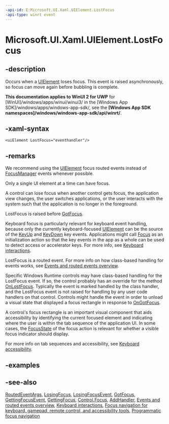 ```yaml
---
-api-id: E:Microsoft.UI.Xaml.UIElement.LostFocus
-api-type: winrt event
---
```


<!-- Event syntax
public event Windows.UI.Xaml.RoutedEventHandler LostFocus
-->

# Microsoft.UI.Xaml.UIElement.LostFocus

## -description

Occurs when a [UIElement](uielement.md) loses focus. This event is raised asynchronously, so focus can move again before bubbling is complete.

**This documentation applies to WinUI 2 for UWP** for [WinUI]/windows/apps/winui/winui3/ in the [Windows App SDK]/windows/apps/windows-app-sdk/, see the **[Windows App SDK namespaces]/windows/windows-app-sdk/api/winrt/**.

## -xaml-syntax

```xaml
<uiElement LostFocus="eventhandler"/>
```

## -remarks

We recommend using the [UIElement](../microsoft.ui.xaml/uielement.md) focus routed events instead of [FocusManager](../microsoft.ui.xaml.input/focusmanager.md) events whenever possible.

Only a single UI element at a time can have focus.

A control can lose focus when another control gets focus, the application view changes, the user switches applications, or the user interacts with the system such that the application is no longer in the foreground.

LostFocus is raised before [GotFocus](uielement_gotfocus.md).

Keyboard focus is particularly relevant for keyboard event handling, because only the currently keyboard-focused [UIElement](uielement.md) can be the source of the [KeyUp](uielement_keyup.md) and [KeyDown](uielement_keydown.md) key events. Applications might call [Focus](/uwp/api/windows.ui.xaml.controls.control.focus(windows.ui.xaml.focusstate)) as an initialization action so that the key events in the app as a whole can be used to detect access or accelerator keys. For more info, see [Keyboard interactions](/windows/uwp/input-and-devices/keyboard-interactions).

LostFocus is a routed event. For more info on how class-based handling for events works, see [Events and routed events overview](/windows/uwp/xaml-platform/events-and-routed-events-overview).

Specific Windows Runtime controls may have class-based handling for the LostFocus event. If so, the control probably has an override for the method [OnLostFocus](/uwp/api/windows.ui.xaml.controls.control.onlostfocus(windows.ui.xaml.routedeventargs)). Typically the event is marked handled by the class handler, and the LostFocus event is not raised for handling by any user code handlers on that control. Controls might handle the event in order to unload a visual state that displayed a focus rectangle in response to [OnGotFocus](/uwp/api/windows.ui.xaml.controls.control.ongotfocus(windows.ui.xaml.routedeventargs)).

A control's focus rectangle is an important visual component that aids accessibility by identifying the current focused element and indicating where the user is within the tab sequence of the application UI. In some cases, the [FocusState](focusstate.md) of the focus action is relevant for whether a visible focus indicator should display.

For more info on tab sequences and accessibility, see [Keyboard accessibility](/windows/uwp/accessibility/keyboard-accessibility).

## -examples

## -see-also

[RoutedEventArgs](routedeventargs.md), [LosingFocus](uielement_losingfocus.md), [LosingFocusEvent](uielement_losingfocusevent.md), [GotFocus](uielement_gotfocus.md), [GettingFocusEvent](uielement_gettingfocusevent.md), [GettingFocus](uielement_gettingfocus.md), [Control.Focus](/uwp/api/windows.ui.xaml.controls.control.focus(windows.ui.xaml.focusstate)), [AddHandler](uielement_addhandler_1350394113.md), [Events and routed events overview](/windows/uwp/xaml-platform/events-and-routed-events-overview), [Keyboard interactions](/windows/apps/design/input/keyboard-interactions), [Focus navigation for keyboard, gamepad, remote control, and accessibility tools](/windows/apps/design/input/focus-navigation), [Programmatic focus navigation](/windows/apps/design/input/focus-navigation-programmatic)
